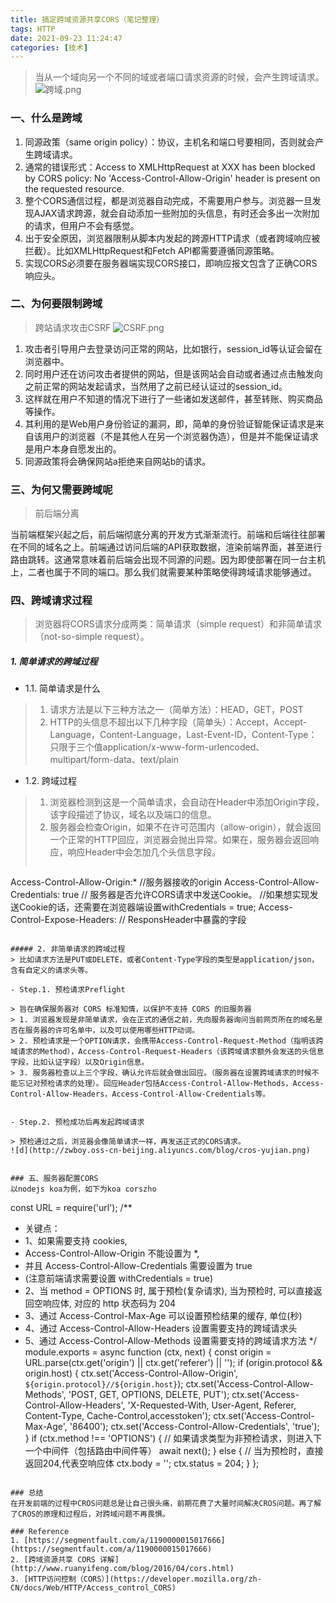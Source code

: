 ```yaml
---
title: 搞定跨域资源共享CORS（笔记整理）
tags: HTTP
date: 2021-09-23 11:24:47
categories: [技术]
---
```


> 当从一个域向另一个不同的域或者端口请求资源的时候，会产生跨域请求。
![跨域.png](http://zwboy.oss-cn-beijing.aliyuncs.com/blog/kuayu.png)

### 一、什么是跨域

 1. 同源政策（same origin policy）：协议，主机名和端口号要相同，否则就会产生跨域请求。
 2. 通常的错误形式：Access to XMLHttpRequest at XXX has been blocked by CORS policy: No 'Access-Control-Allow-Origin' header is present on the requested resource.
 3. 整个CORS通信过程，都是浏览器自动完成，不需要用户参与。浏览器一旦发现AJAX请求跨源，就会自动添加一些附加的头信息，有时还会多出一次附加的请求，但用户不会有感觉。
 4. 出于安全原因，浏览器限制从脚本内发起的跨源HTTP请求（或者跨域响应被拦截）。比如XMLHttpRequest和Fetch API都需要遵循同源策略。
 5. 实现CORS必须要在服务器端实现CORS接口，即响应报文包含了正确CORS响应头。

<!--more-->

### 二、为何要限制跨域
> 跨站请求攻击CSRF
![CSRF.png](http://zwboy.oss-cn-beijing.aliyuncs.com/blog/csrf.png)

1. 攻击者引导用户去登录访问正常的网站，比如银行，session_id等认证会留在浏览器中。
2. 同时用户还在访问攻击者提供的网站，但是该网站会自动或者通过点击触发向之前正常的网站发起请求，当然用了之前已经认证过的session_id。
3. 这样就在用户不知道的情况下进行了一些诸如发送邮件，甚至转账、购买商品等操作。
4. 其利用的是Web用户身份验证的漏洞，即，简单的身份验证智能保证请求是来自该用户的浏览器（不是其他人在另一个浏览器伪造），但是并不能保证请求是用户本身自愿发出的。
5. 同源政策将会确保网站a拒绝来自网站b的请求。

### 三、为何又需要跨域呢
> 前后端分离

当前端框架兴起之后，前后端彻底分离的开发方式渐渐流行。前端和后端往往部署在不同的域名之上。前端通过访问后端的API获取数据，渲染前端界面，甚至进行路由跳转。这通常意味着前后端会出现不同源的问题。因为即使部署在同一台主机上，二者也属于不同的端口。那么我们就需要某种策略使得跨域请求能够通过。

### 四、跨域请求过程
> 浏览器将CORS请求分成两类：简单请求（simple request）和非简单请求（not-so-simple request）。
##### 1. 简单请求的跨域过程
- 1.1. 简单请求是什么

> 1. 请求方法是以下三种方法之一（简单方法）：HEAD，GET，POST
> 2. HTTP的头信息不超出以下几种字段（简单头）：Accept，Accept-Language，Content-Language，Last-Event-ID，Content-Type：只限于三个值application/x-www-form-urlencoded、multipart/form-data、text/plain

- 1.2. 跨域过程

> 1. 浏览器检测到这是一个简单请求，会自动在Header中添加Origin字段，该字段描述了协议，域名以及端口的信息。
> 2. 服务器会检查Origin，如果不在许可范围内（allow-origin），就会返回一个正常的HTTP回应，浏览器会抛出异常。如果在，服务器会返回响应，响应Header中会怎加几个头信息字段。
> ```js
Access-Control-Allow-Origin:* //服务器接收的origin
Access-Control-Allow-Credentials: true // 服务器是否允许CORS请求中发送Cookie。
//如果想实现发送Cookie的话，还需要在浏览器端设置withCredentials = true;
Access-Control-Expose-Headers: // ResponsHeader中暴露的字段
```

##### 2. 非简单请求的跨域过程
> 比如请求方法是PUT或DELETE，或者Content-Type字段的类型是application/json，含有自定义的请求头等。

- Step.1. 预检请求Preflight

> 旨在确保服务器对 CORS 标准知情，以保护不支持 CORS 的旧服务器
> 1. 浏览器发现是非简单请求，会在正式的通信之前，先向服务器询问当前网页所在的域名是否在服务器的许可名单中，以及可以使用哪些HTTP动词。
> 2. 预检请求是一个OPTION请求，会携带Access-Control-Request-Method（指明该跨域请求的Method），Access-Control-Request-Headers（该跨域请求额外会发送的头信息字段，比如认证字段）以及Origin信息。
> 3. 服务器检查以上三个字段，确认允许后就会做出回应。（服务器在设置跨域请求的时候不能忘记对预检请求的处理）。回应Header包括Access-Control-Allow-Methods，Access-Control-Allow-Headers，Access-Control-Allow-Credentials等。


- Step.2. 预检成功后再发起跨域请求

> 预检通过之后，浏览器会像简单请求一样，再发送正式的CORS请求。
![d](http://zwboy.oss-cn-beijing.aliyuncs.com/blog/cros-yujian.png)


### 五、服务器配置CORS
以nodejs koa为例，如下为koa corszho
```
const URL = require('url');
/**
 * 关键点：
 * 1、如果需要支持 cookies,
 *    Access-Control-Allow-Origin 不能设置为 *,
 *    并且 Access-Control-Allow-Credentials 需要设置为 true
 *    (注意前端请求需要设置 withCredentials = true)
 * 2、当 method = OPTIONS 时, 属于预检(复杂请求), 当为预检时, 可以直接返回空响应体, 对应的 http 状态码为 204
 * 3、通过 Access-Control-Max-Age 可以设置预检结果的缓存, 单位(秒)
 * 4、通过 Access-Control-Allow-Headers 设置需要支持的跨域请求头
 * 5、通过 Access-Control-Allow-Methods 设置需要支持的跨域请求方法
 */
module.exports = async function (ctx, next) {
    const origin = URL.parse(ctx.get('origin') || ctx.get('referer') || '');
    if (origin.protocol && origin.host) {
        ctx.set('Access-Control-Allow-Origin', `${origin.protocol}//${origin.host}`);
        ctx.set('Access-Control-Allow-Methods', 'POST, GET, OPTIONS, DELETE, PUT');
        ctx.set('Access-Control-Allow-Headers', 'X-Requested-With, User-Agent, Referer, Content-Type, Cache-Control,accesstoken');
        ctx.set('Access-Control-Max-Age', '86400');
        ctx.set('Access-Control-Allow-Credentials', 'true');
    }
    if (ctx.method !== 'OPTIONS') {
        // 如果请求类型为非预检请求，则进入下一个中间件（包括路由中间件等）
        await next();
    } else {
        // 当为预检时，直接返回204,代表空响应体
        ctx.body = '';
        ctx.status = 204;
    }
};

```

### 总结
在开发前端的过程中CROS问题总是让自己很头痛，前期花费了大量时间解决CROS问题。再了解了CROS的原理和过程后，对跨域问题不再畏惧。

### Reference
1. [https://segmentfault.com/a/1190000015017666](https://segmentfault.com/a/1190000015017666)
2. [跨域资源共享 CORS 详解](http://www.ruanyifeng.com/blog/2016/04/cors.html)
3. [HTTP访问控制（CORS）](https://developer.mozilla.org/zh-CN/docs/Web/HTTP/Access_control_CORS)


